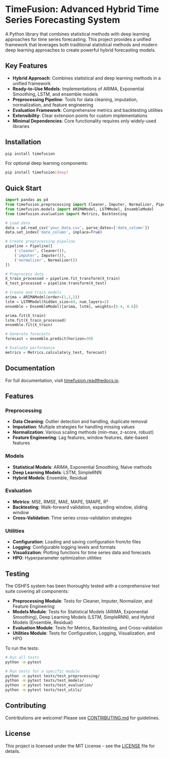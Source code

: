# TimeFusion: Advanced Hybrid Time Series Forecasting System

A Python library that combines statistical methods with deep learning approaches for time series forecasting. This project provides a unified framework that leverages both traditional statistical methods and modern deep learning approaches to create powerful hybrid forecasting models.

## Key Features

- **Hybrid Approach**: Combines statistical and deep learning methods in a unified framework
- **Ready-to-Use Models**: Implementations of ARIMA, Exponential Smoothing, LSTM, and ensemble models
- **Preprocessing Pipeline**: Tools for data cleaning, imputation, normalization, and feature engineering
- **Evaluation Framework**: Comprehensive metrics and backtesting utilities
- **Extensibility**: Clear extension points for custom implementations
- **Minimal Dependencies**: Core functionality requires only widely-used libraries

## Installation

```bash
pip install timefusion
```

For optional deep learning components:

```bash
pip install timefusion[deep]
```

## Quick Start

```python
import pandas as pd
from timefusion.preprocessing import Cleaner, Imputer, Normalizer, Pipeline
from timefusion.models import ARIMAModel, LSTMModel, EnsembleModel
from timefusion.evaluation import Metrics, Backtesting

# Load data
data = pd.read_csv('your_data.csv', parse_dates=['date_column'])
data.set_index('date_column', inplace=True)

# Create preprocessing pipeline
pipeline = Pipeline([
    ('cleaner', Cleaner()),
    ('imputer', Imputer()),
    ('normalizer', Normalizer())
])

# Preprocess data
X_train_processed = pipeline.fit_transform(X_train)
X_test_processed = pipeline.transform(X_test)

# Create and train models
arima = ARIMAModel(order=(1,1,1))
lstm = LSTMModel(hidden_size=64, num_layers=2)
ensemble = EnsembleModel([arima, lstm], weights=[0.4, 0.6])

arima.fit(X_train)
lstm.fit(X_train_processed)
ensemble.fit(X_train)

# Generate forecasts
forecast = ensemble.predict(horizon=30)

# Evaluate performance
metrics = Metrics.calculate(y_test, forecast)
```

## Documentation

For full documentation, visit [timefusion.readthedocs.io](https://timefusion.readthedocs.io/en/latest/index.html#).

## Features

### Preprocessing

- **Data Cleaning**: Outlier detection and handling, duplicate removal
- **Imputation**: Multiple strategies for handling missing values
- **Normalization**: Various scaling methods (min-max, z-score, robust)
- **Feature Engineering**: Lag features, window features, date-based features

### Models

- **Statistical Models**: ARIMA, Exponential Smoothing, Naive methods
- **Deep Learning Models**: LSTM, SimpleRNN
- **Hybrid Models**: Ensemble, Residual

### Evaluation

- **Metrics**: MSE, RMSE, MAE, MAPE, SMAPE, R²
- **Backtesting**: Walk-forward validation, expanding window, sliding window
- **Cross-Validation**: Time series cross-validation strategies

### Utilities

- **Configuration**: Loading and saving configuration from/to files
- **Logging**: Configurable logging levels and formats
- **Visualization**: Plotting functions for time series data and forecasts
- **HPO**: Hyperparameter optimization utilities

## Testing

The OSHFS system has been thoroughly tested with a comprehensive test suite covering all components:

- **Preprocessing Module**: Tests for Cleaner, Imputer, Normalizer, and Feature Engineering
- **Models Module**: Tests for Statistical Models (ARIMA, Exponential Smoothing), Deep Learning Models (LSTM, SimpleRNN), and Hybrid Models (Ensemble, Residual)
- **Evaluation Module**: Tests for Metrics, Backtesting, and Cross-validation
- **Utilities Module**: Tests for Configuration, Logging, Visualization, and HPO

To run the tests:

```bash
# Run all tests
python -m pytest

# Run tests for a specific module
python -m pytest tests/test_preprocessing/
python -m pytest tests/test_models/
python -m pytest tests/test_evaluation/
python -m pytest tests/test_utils/
```

## Contributing

Contributions are welcome! Please see [CONTRIBUTING.md](CONTRIBUTING.md) for guidelines.

## License

This project is licensed under the MIT License - see the [LICENSE](LICENSE) file for details.
